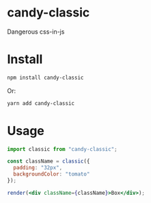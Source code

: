 # candy-classic

Dangerous css-in-js

# Install

```sh
npm install candy-classic
```

Or:

```sh
yarn add candy-classic
```

# Usage

```jsx
import classic from "candy-classic";

const className = classic({
  padding: "32px",
  backgroundColor: "tomato"
});

render(<div className={className}>Box</div>);
```